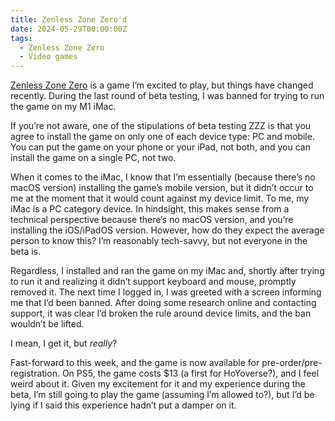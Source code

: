```yaml
---
title: Zenless Zone Zero'd
date: 2024-05-29T00:00:00Z
tags:
  - Zenless Zone Zero
  - Video games
---
```

<a href="https://www.igdb.com/games/zenless-zone-zero" target="_blank" rel="noopener">Zenless Zone Zero</a> is a game I’m excited to play, but things have changed recently. During the last round of beta testing, I was banned for trying to run the game on my M1 iMac.

If you’re not aware, one of the stipulations of beta testing ZZZ is that you agree to install the game on only one of each device type: PC and mobile. You can put the game on your phone or your iPad, not both, and you can install the game on a single PC, not two.

When it comes to the iMac, I know that I’m essentially (because there’s no macOS version) installing the game’s mobile version, but it didn’t occur to me at the moment that it would count against my device limit. To me, my iMac is a PC category device. In hindsight, this makes sense from a technical perspective because there’s no macOS version, and you’re installing the iOS/iPadOS version. However, how do they expect the average person to know this? I’m reasonably tech-savvy, but not everyone in the beta is.

Regardless, I installed and ran the game on my iMac and, shortly after trying to run it and realizing it didn’t support keyboard and mouse, promptly removed it. The next time I logged in, I was greeted with a screen informing me that I’d been banned. After doing some research online and contacting support, it was clear I’d broken the rule around device limits, and the ban wouldn’t be lifted.

I mean, I get it, but *really*?

Fast-forward to this week, and the game is now available for pre-order/pre-registration. On PS5, the game costs $13 (a first for HoYoverse?), and I feel weird about it. Given my excitement for it and my experience during the beta, I’m still going to play the game (assuming I’m allowed to?), but I’d be lying if I said this experience hadn’t put a damper on it.
